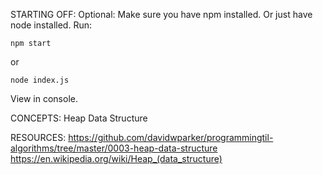 STARTING OFF:
Optional: Make sure you have npm installed.
Or just have node installed.
Run:
```
npm start
```

or
```
node index.js
```

View in console.

CONCEPTS:
Heap Data Structure

RESOURCES:
https://github.com/davidwparker/programmingtil-algorithms/tree/master/0003-heap-data-structure
https://en.wikipedia.org/wiki/Heap_(data_structure)
